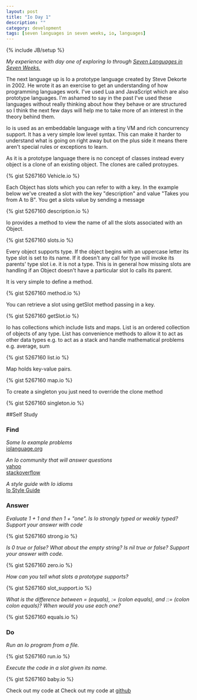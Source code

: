 ```yaml
---
layout: post
title: "Io Day 1"
description: ""
category: development 
tags: [seven languages in seven weeks, io, languages]
---
```

{% include JB/setup %}

*My experience with day one of exploring Io through <a href="http://pragprog.com/book/btlang/seven-languages-in-seven-weeks" target="_blank">Seven Languages in Seven Weeks.</a>*

The next language up is Io a prototype language created by Steve Dekorte in 2002. He wrote it as an exercise to get an understanding of how programming languages work. I've used Lua and JavaScript which are also prototype languages. I'm ashamed to say in the past I've used these languages without really thinking about how they behave or are structured so I think the next few days will help me to take more of an interest in the theory behind them. 

Io is used as an embeddable language with a tiny VM and rich concurrency support. It has a very simple low level syntax. This can make it harder to understand what is going on right away but on the plus side it means there aren't special rules or exceptions to learn. 

As it is a prototype language there is no concept of classes instead every object is a clone of an existing object. The clones are called protoypes. 

{% gist 5267160 Vehicle.io %}

Each Object has slots which you can refer to with a key. In the example below we've created a slot with the key "description" and value "Takes you from A to B". You get a slots value by sending a message

{% gist 5267160 description.io %}

Io provides a method to view the name of all the slots associated with an Object. 

{% gist 5267160 slots.io %}

Every object supports type. If the object begins with an uppercase letter its type slot is set to its name. If it doesn't any call for type will invoke its parents' type slot i.e. it is not a type. This is in general how missing slots are handling if an Object doesn't have a particular slot Io calls its parent. 

It is very simple to define a method.

{% gist 5267160 method.io %}

You can retrieve a slot using getSlot method passing in a key. 

{% gist 5267160 getSlot.io %}

Io has collections which include lists and maps. List is an ordered collection of objects of any type. List has convenience methods to allow it to act as other data types e.g. to act as a stack and handle mathematical problems e.g. average, sum 

{% gist 5267160 list.io %}

Map holds key-value pairs. 

{% gist 5267160 map.io %}

To create a singleton you just need to override the clone method 

{% gist 5267160 singleton.io %}

##Self Study

### Find

*Some Io example problems*<br />
<a href="http://www.iolanguage.com/about/samplecode/" target="_blank">iolanguage.org</a>

*An Io community that will answer questions*<br />
<a href="http://tech.groups.yahoo.com/group/iolanguage/" target="_blank">yahoo</a><br /> 
<a href="http://stackoverflow.com/questions/tagged/iolanguage" target="_blank">stackoverflow</a>

*A style guide with Io idioms*<br />
<a href="http://en.wikibooks.org/wiki/Io_Programming/Io_Style_Guide" target="_blank">Io Style Guide</a>

### Answer

*Evaluate 1 + 1 and then 1 + "one". Is Io strongly typed or weakly typed? Support your answer with code*

{% gist 5267160 strong.io %}

*Is 0 true or false? What about the empty string? Is nil true or false? Support your answer with code.*

{% gist 5267160 zero.io %}

*How can you tell what slots a prototype supports?*

{% gist 5267160 slot_support.io %}

*What is the difference between = (equals), := (colon equals), and ::= (colon colon equals)? When would you use each one?*

{% gist 5267160 equals.io %}

### Do

*Run an Io program from a file.*

{% gist 5267160 run.io %}

*Execute the code in a slot given its name.*

{% gist 5267160 baby.io %}

Check out my code at Check out my code at <a href="https://github.com/heatherjc07/seven_languages_in_seven_days/tree/master/Io/Day1" target="_blank">github</a>
